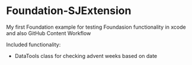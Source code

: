 # Foundation-SJExtension

My first Foundation example for testing Foundasion functionality in xcode and also GitHub Content Workflow

Included functionality:

- DataTools class for checking advent weeks based on date

